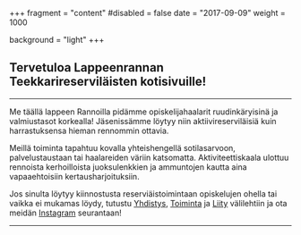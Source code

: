 +++
fragment = "content"
#disabled = false
date = "2017-09-09"
weight = 1000

background = "light"
+++

## Tervetuloa Lappeenrannan Teekkarireserviläisten kotisivuille!

---

Me täällä lappeen Rannoilla pidämme opiskelijahaalarit ruudinkäryisinä ja valmiustasot korkealla! Jäsenissämme löytyy niin aktiivireserviläisiä kuin harrastuksensa hieman rennommin ottavia. 

Meillä toiminta tapahtuu kovalla yhteishengellä sotilasarvoon, palvelustaustaan tai haalareiden väriin katsomatta. Aktiviteettiskaala ulottuu rennoista kerhoilloista juoksulenkkien ja ammuntojen kautta aina vapaaehtoisiin kertausharjoituksiin. 

Jos sinulta löytyy kiinnostusta reserviäistoimintaan opiskelujen ohella tai vaikka ei mukamas löydy, tutustu [Yhdistys](/yhdistys), [Toiminta](/toiminta) ja [Liity](/liity) välilehtiin ja ota meidän [Instagram](https://www.instagram.com/lateres_ry/) seurantaan!

---